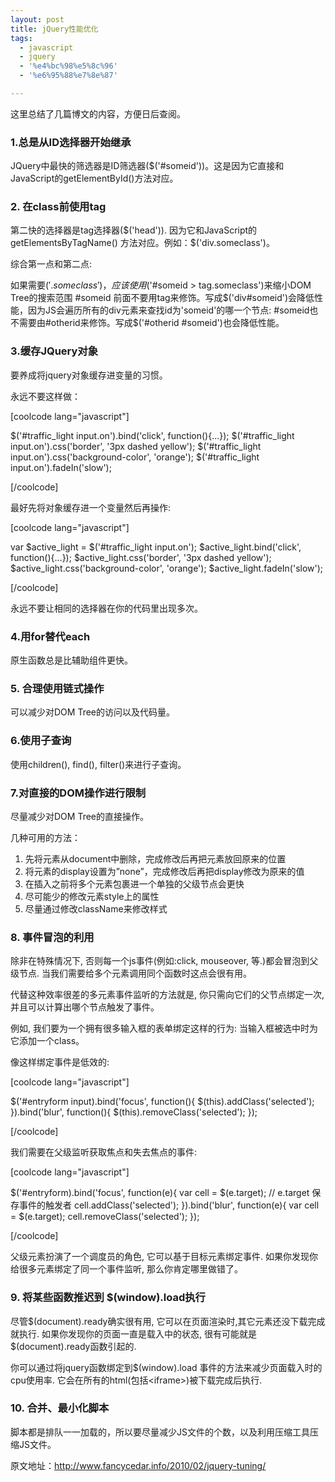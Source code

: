 ```yaml
---
layout: post
title: jQuery性能优化
tags:
  - javascript
  - jquery
  - '%e4%bc%98%e5%8c%96'
  - '%e6%95%88%e7%8e%87'

---
```


这里总结了几篇博文的内容，方便日后查阅。
<h3>1.总是从ID选择器开始继承</h3>
JQuery中最快的筛选器是ID筛选器($('#someid'))。这是因为它直接和JavaScript的getElementById()方法对应。
<h3>2. 在class前使用tag</h3>
第二快的选择器是tag选择器($('head')). 因为它和JavaScript的getElementsByTagName() 方法对应。例如：$('div.someclass')。

综合第一点和第二点:

如果需要$('.someclass')，应该使用$('#someid &gt; tag.someclass')来缩小DOM Tree的搜索范围
#someid 前面不要用tag来修饰。写成$('div#someid')会降低性能，因为JS会遍历所有的div元素来查找id为'someid'的哪一个节点:
#someid也不需要由#otherid来修饰。写成$('#otherid #someid')也会降低性能。
<h3>3.缓存JQuery对象</h3>
要养成将jquery对象缓存进变量的习惯。

永远不要这样做：

[coolcode lang="javascript"]

$('#traffic_light input.on').bind('click', function(){...});
$('#traffic_light input.on').css('border', '3px dashed yellow');
$('#traffic_light input.on').css('background-color', 'orange');
$('#traffic_light input.on').fadeIn('slow');

[/coolcode]

最好先将对象缓存进一个变量然后再操作:

[coolcode lang="javascript"]

var $active_light = $('#traffic_light input.on');
$active_light.bind('click', function(){...});
$active_light.css('border', '3px dashed yellow');
$active_light.css('background-color', 'orange');
$active_light.fadeIn('slow');

[/coolcode]

永远不要让相同的选择器在你的代码里出现多次。
<h3>4.用for替代each</h3>
原生函数总是比辅助组件更快。
<h3>5. 合理使用链式操作</h3>
可以减少对DOM Tree的访问以及代码量。
<h3>6.使用子查询</h3>
使用children(), find(), filter()来进行子查询。
<h3>7.对直接的DOM操作进行限制</h3>
尽量减少对DOM Tree的直接操作。

几种可用的方法：
<ol>
	<li>先将元素从document中删除，完成修改后再把元素放回原来的位置</li>
	<li>将元素的display设置为”none”，完成修改后再把display修改为原来的值</li>
	<li>在插入之前将多个元素包裹进一个单独的父级节点会更快</li>
	<li>尽可能少的修改元素style上的属性</li>
	<li>尽量通过修改className来修改样式</li>
</ol>
<h3>8. 事件冒泡的利用</h3>
除非在特殊情况下, 否则每一个js事件(例如:click, mouseover, 等.)都会冒泡到父级节点. 当我们需要给多个元素调用同个函数时这点会很有用。

代替这种效率很差的多元素事件监听的方法就是, 你只需向它们的父节点绑定一次, 并且可以计算出哪个节点触发了事件。

例如, 我们要为一个拥有很多输入框的表单绑定这样的行为: 当输入框被选中时为它添加一个class。

像这样绑定事件是低效的:

[coolcode lang="javascript"]

$('#entryform input).bind('focus', function(){
$(this).addClass('selected');
}).bind('blur', function(){
$(this).removeClass('selected');
});

[/coolcode]

我们需要在父级监听获取焦点和失去焦点的事件:

[coolcode lang="javascript"]

$('#entryform).bind('focus', function(e){
var cell = $(e.target);  // e.target 保存事件的触发者
cell.addClass('selected');
}).bind('blur', function(e){
var cell = $(e.target);
cell.removeClass('selected');
});

[/coolcode]

父级元素扮演了一个调度员的角色, 它可以基于目标元素绑定事件. 如果你发现你给很多元素绑定了同一个事件监听, 那么你肯定哪里做错了。
<h3>9. 将某些函数推迟到 $(window).load执行</h3>
尽管$(document).ready确实很有用, 它可以在页面渲染时,其它元素还没下载完成就执行. 如果你发现你的页面一直是载入中的状态, 很有可能就是$(document).ready函数引起的.

你可以通过将jquery函数绑定到$(window).load 事件的方法来减少页面载入时的cpu使用率. 它会在所有的html(包括&lt;iframe&gt;)被下载完成后执行.
<h3>10. 合并、最小化脚本</h3>
脚本都是排队一一加载的，所以要尽量减少JS文件的个数，以及利用压缩工具压缩JS文件。

原文地址：http://www.fancycedar.info/2010/02/jquery-tuning/
